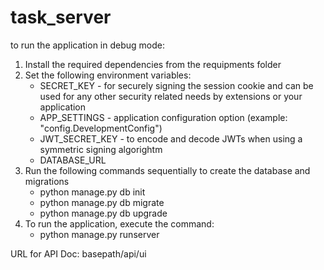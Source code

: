 # task_server

to run the application in debug mode:

1) Install the required dependencies from the requipments folder
2) Set the following environment variables:
      - SECRET_KEY - for securely signing the session cookie and can be used for any other security related needs by extensions or your application
      - APP_SETTINGS - application configuration option (example: "config.DevelopmentConfig")
      - JWT_SECRET_KEY - to encode and decode JWTs when using a symmetric signing algorightm
      - DATABASE_URL
3) Run the following commands sequentially to create the database and migrations
      - python manage.py db init
      - python manage.py db migrate
      - python manage.py db upgrade
4) To run the application, execute the command:
      - python manage.py runserver
      
URL for API Doc:
      basepath/api/ui
